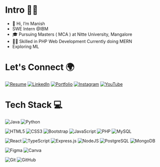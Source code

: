 # Intro 🙋‍♂️
- 👋 Hi, I’m Manish
- SWE Intern @IBM 
- 🎓 Pursuing Masters ( MCA ) at Nitte University, Mangalore 
- 🤹‍♂️ Skilled in PHP Web Development Currently doing MERN
- Exploring ML


# Let's Connect 🌍
[![Resume](https://img.shields.io/badge/Resume-%23FF5733.svg?logo=microsoft-word&logoColor=white)](https://drive.google.com/file/d/1tno04abpN3_f6JmXWdgMHiCgPm4HKx97/view?usp=drive_link)
[![LinkedIn](https://img.shields.io/badge/LinkedIn-%230077B5.svg?logo=linkedin&logoColor=white)](https://www.linkedin.com/in/manish-3b6142207/) 
[![Portfolio](https://img.shields.io/badge/Portfolio-%230077B5.svg?logo=github&logoColor=white)](https://manishshettigar253.github.io/Manish_Portfolio/)
[![Instagram](https://img.shields.io/badge/Instagram-%23E4405F.svg?logo=instagram&logoColor=white)](https://www.instagram.com/manish__shettigar?igsh=aGlwemQwdzc2N3g2) 
[![YouTube](https://img.shields.io/badge/YouTube-%23FF0000.svg?logo=youtube&logoColor=white)](https://www.youtube.com/@wanderlustEngineer253)


# Tech Stack 💻
![Java](https://img.shields.io/badge/java-%23ED8B00.svg?style=for-the-badge&logo=openjdk&logoColor=white) ![Python](https://img.shields.io/badge/python-3670A0?style=for-the-badge&logo=python&logoColor=ffdd54) 

![HTML5](https://img.shields.io/badge/html5-%23E34F26.svg?style=for-the-badge&logo=html5&logoColor=white) ![CSS3](https://img.shields.io/badge/css3-%231572B6.svg?style=for-the-badge&logo=css3&logoColor=white) ![Bootstrap](https://img.shields.io/badge/bootstrap-%238511FA.svg?style=for-the-badge&logo=bootstrap&logoColor=white)  ![JavaScript](https://img.shields.io/badge/javascript-%23323330.svg?style=for-the-badge&logo=javascript&logoColor=%23F7DF1E) ![PHP](https://img.shields.io/badge/php-%23777BB4.svg?style=for-the-badge&logo=php&logoColor=white) ![MySQL](https://img.shields.io/badge/mysql-4479A1.svg?style=for-the-badge&logo=mysql&logoColor=white)

![React](https://img.shields.io/badge/react-%2320232a.svg?style=for-the-badge&logo=react&logoColor=%2361DAFB) ![TypeScript](https://img.shields.io/badge/TypeScript-%23007ACC.svg?style=for-the-badge&logo=typescript&logoColor=white) ![Express.js](https://img.shields.io/badge/express.js-%23404d59.svg?style=for-the-badge&logo=express&logoColor=%2361DAFB)  ![NodeJS](https://img.shields.io/badge/node.js-6DA55F?style=for-the-badge&logo=node.js&logoColor=white) ![PostgreSQL](https://img.shields.io/badge/PostgreSQL-%23316192.svg?style=for-the-badge&logo=postgresql&logoColor=white) ![MongoDB](https://img.shields.io/badge/MongoDB-%234ea94b.svg?style=for-the-badge&logo=mongodb&logoColor=white)  

![Figma](https://img.shields.io/badge/figma-%23F24E1E.svg?style=for-the-badge&logo=figma&logoColor=white) ![Canva](https://img.shields.io/badge/Canva-%2300C4CC.svg?style=for-the-badge&logo=Canva&logoColor=white) 

![Git](https://img.shields.io/badge/git-%23F05033.svg?style=for-the-badge&logo=git&logoColor=white) ![GitHub](https://img.shields.io/badge/github-%23121011.svg?style=for-the-badge&logo=github&logoColor=white)



